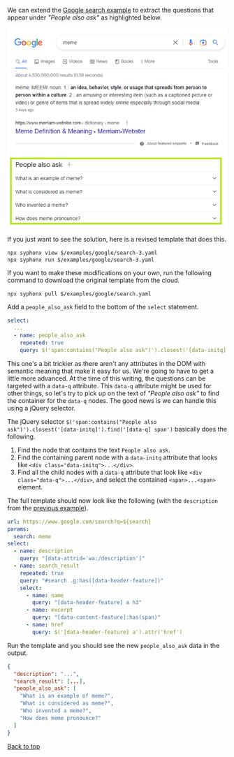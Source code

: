 We can extend the [Google search example](google-search.md) to extract the questions that appear under *"People also ask"* as highlighted below.

![screenshot](images/google-search-3.png)

If you just want to see the solution, here is a revised template that does this.
```
npx syphonx view $/examples/google/search-3.yaml
npx syphonx run $/examples/google/search-3.yaml
```

If you want to make these modifications on your own, run the following command to download the original template from the cloud.
```
npx syphonx pull $/examples/google/search.yaml
```

Add a `people_also_ask` field to the bottom of the `select` statement.
```yaml
select:
  ...
  - name: people_also_ask
    repeated: true
    query: $('span:contains("People also ask")').closest('[data-initq]').find('[data-q] span')
```

This one's a bit trickier as there aren't any attributes in the DOM with semantic meaning that make it easy for us. We're going to have to get a little more advanced. At the time of this writing, the questions can be targeted with a `data-q` attribute. This `data-q` attribute might be used for other things, so let's try to pick up on the text of *"People also ask"* to find the container for the `data-q` nodes. The good news is we can handle this using a jQuery selector.

The jQuery selector `$('span:contains("People also ask")').closest('[data-initq]').find('[data-q] span')` basically does the following.
1. Find the node that contains the text `People also ask`.
2. Find the containing parent node with a `data-initq` attribute that looks like `<div class="data-initq">...</div>`.
3. Find all the child nodes with a `data-q` attribute that look like `<div class="data-q">...</div>`, and select the contained `<span>...<span>` element.

The full template should now look like the following (with the `description` from the [previous example](google-search-2.md)).
```yaml
url: https://www.google.com/search?q=${search}
params:
  search: meme
select:
  - name: description
    query: "[data-attrid='wa:/description']"
  - name: search_result
    repeated: true
    query: "#search .g:has([data-header-feature])"
    select:
      - name: name
        query: "[data-header-feature] a h3"
      - name: excerpt
        query: "[data-content-feature]:has(span)"
      - name: href
        query: $('[data-header-feature] a').attr('href')
```

Run the template and you should see the new `people_also_ask` data in the output.
```json
{
  "description": "...",
  "search_result": [...],
  "people_also_ask": [
    "What is an example of meme?",
    "What is considered as meme?",
    "Who invented a meme?",
    "How does meme pronounce?"
  ]
}
```

[Back to top](/README.md)
